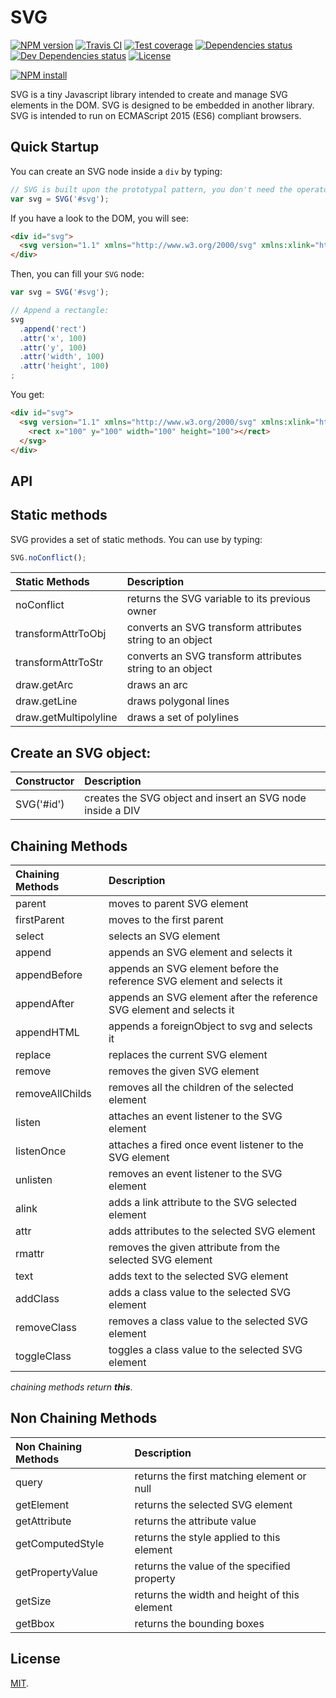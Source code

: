 # SVG

[![NPM version][npm-image]][npm-url]
[![Travis CI][travis-image]][travis-url]
[![Test coverage][coveralls-image]][coveralls-url]
[![Dependencies status][dependencies-image]][dependencies-url]
[![Dev Dependencies status][devdependencies-image]][devdependencies-url]
[![License][license-image]](LICENSE.md)
<!--- [![node version][node-image]][node-url] -->

[![NPM install][npm-install-image]][npm-install-url]

SVG is a tiny Javascript library intended to create and manage SVG elements in the DOM. SVG is designed to be embedded in another library. SVG is intended to run on ECMAScript 2015 (ES6) compliant browsers.


## Quick Startup

You can create an SVG node inside a `div` by typing:

```javascript
// SVG is built upon the prototypal pattern, you don't need the operator 'new'.
var svg = SVG('#svg');
```

If you have a look to the DOM, you will see:

```html
<div id="svg">
  <svg version="1.1" xmlns="http://www.w3.org/2000/svg" xmlns:xlink="http://www.w3.org/1999/xlink"></svg>
</div>
```

Then, you can fill your `SVG` node:

```Javascript
var svg = SVG('#svg');

// Append a rectangle:
svg
  .append('rect')
  .attr('x', 100)
  .attr('y', 100)
  .attr('width', 100)
  .attr('height', 100)
;
```

You get:

```html
<div id="svg">
  <svg version="1.1" xmlns="http://www.w3.org/2000/svg" xmlns:xlink="http://www.w3.org/1999/xlink">
    <rect x="100" y="100" width="100" height="100"></rect>
  </svg>
</div>
```


## API

## Static methods

SVG provides a set of static methods. You can use by typing:

```javascript
SVG.noConflict();
```

| Static Methods          | Description |
|:------------------------|:------------|
| noConflict              | returns the SVG variable to its previous owner |
| transformAttrToObj      | converts an SVG transform attributes string to an object |
| transformAttrToStr      | converts an SVG transform attributes string to an object |
| draw.getArc             | draws an arc |
| draw.getLine            | draws polygonal lines |
| draw.getMultipolyline   | draws a set of polylines |



## Create an SVG object:

| Constructor | Description |
|:------------|:------------|
| SVG('#id') | creates the SVG object and insert an SVG node inside a DIV |


## Chaining Methods

| Chaining Methods  | Description |
|:------------------|:------------|
| parent            | moves to parent SVG element |
| firstParent       | moves to the first parent |
| select            | selects an SVG element |
| append            | appends an SVG element and selects it |
| appendBefore      | appends an SVG element before the reference SVG element and selects it |
| appendAfter       | appends an SVG element after the reference SVG element and selects it |
| appendHTML        | appends a foreignObject to svg and selects it |
| replace           | replaces the current SVG element |
| remove            | removes the given SVG element |
| removeAllChilds   | removes all the children of the selected element |
| listen            | attaches an event listener to the SVG element |
| listenOnce        | attaches a fired once event listener to the SVG element |
| unlisten          | removes an event listener to the SVG element |
| alink             | adds a link attribute to the SVG selected element |
| attr              | adds attributes to the selected SVG element |
| rmattr            | removes the given attribute from the selected SVG element |
| text              | adds text to the selected SVG element |
| addClass          | adds a class value to the selected SVG element |
| removeClass       | removes a class value to the selected SVG element |
| toggleClass       | toggles a class value to the selected SVG element |

*chaining methods return **this***.


## Non Chaining Methods

| Non Chaining Methods  | Description |
|:----------------------|:------------|
|  query                | returns the first matching element or null |
|  getElement           | returns the selected SVG element |
|  getAttribute         | returns the attribute value |
|  getComputedStyle     | returns the style applied to this element |
|  getPropertyValue     | returns the value of the specified property |
|  getSize              | returns the width and height of this element |
|  getBbox              | returns the bounding boxes |


## License

[MIT](LICENSE.md).

<!--- URls -->

[npm-image]: https://img.shields.io/npm/v/@mobilabs/svg.svg?style=flat-square
[npm-install-image]: https://nodei.co/npm/@mobilabs/svg.png?compact=true
[node-image]: https://img.shields.io/badge/node.js-%3E=_0.10-green.svg?style=flat-square
[download-image]: https://img.shields.io/npm/dm/@mobilabs/svg.svg?style=flat-square
[travis-image]: https://img.shields.io/travis/jclo/svg.svg?style=flat-square
[coveralls-image]: https://img.shields.io/coveralls/jclo/svg/master.svg?style=flat-square
[dependencies-image]: https://david-dm.org/jclo/svg/status.svg?theme=shields.io
[devdependencies-image]: https://david-dm.org/jclo/svg/dev-status.svg?theme=shields.io
[license-image]: https://img.shields.io/npm/l/@mobilabs/svg.svg?style=flat-square

[npm-url]: https://www.npmjs.com/package/@mobilabs/svg
[npm-install-url]: https://nodei.co/npm/@mobilabs/svg
[node-url]: http://nodejs.org/download
[download-url]: https://www.npmjs.com/package/@mobilabs/svg
[travis-url]: https://travis-ci.org/jclo/svg
[coveralls-url]: https://coveralls.io/github/jclo/svg?branch=master
[dependencies-url]: https://david-dm.org/jclo/svg
[devdependencies-url]: https://david-dm.org/jclo/svg?type=dev
[license-url]: http://opensource.org/licenses/MIT
